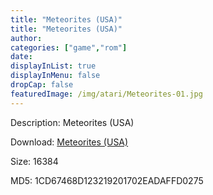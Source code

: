 ```yaml
---
title: "Meteorites (USA)"
title: "Meteorites (USA)"
author: 
categories: ["game","rom"]
date: 
displayInList: true
displayInMenu: false
dropCap: false
featuredImage: /img/atari/Meteorites-01.jpg
---
```


Description: Meteorites (USA)

Download: <a href="https://kknackGearCT.ctfile.com/fs/2629127-327667813" target = "_blank" rel = "nofollow" > Meteorites (USA)</a>

Size: 16384

MD5: 1CD67468D123219201702EADAFFD0275

